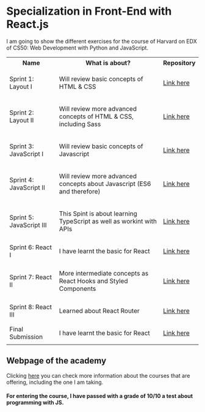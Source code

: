 # Specialization in Front-End with React.js
I am going to show the different exercises for the course of Harvard on EDX of CS50: Web Development with Python and JavaScript.

<table align="center">
  <tr>
    <th>Name</th>
    <th>What is about?</th>
    <th>Repository</th>
  </tr>
  <tr>
    <td>Sprint 1: Layout I</td>
    <td><p>Will review basic concepts of HTML & CSS</p></td>
    <td><a href="https://github.com/Nil-Andreu/sprint1">Link here</a></td>
  </tr>
  <tr>
    <td>Sprint 2: Layout II</td>
    <td><p>Will review more advanced concepts of HTML & CSS, including Sass</p></td>
    <td><a href="https://github.com/Nil-Andreu/ba-sprint2">Link here</a></td>
  </tr>
  <tr>
    <td>Sprint 3: JavaScript I</td>
    <td><p>Will review basic concepts of Javascript</p></td>
    <td><a href="https://github.com/Nil-Andreu/ba-sprint3">Link here</a></td>
  </tr>
  <tr>
    <td>Sprint 4: JavaScript II</td>
    <td><p>Will review more advanced concepts about Javascript (ES6 and therefore)</p></td>
    <td><a href="https://github.com/Nil-Andreu/ba-sprint4">Link here</a></td>
  </tr>
<tr>
    <td>Sprint 5: JavaScript III</td>
    <td><p>This Spint is about learning TypeScript as well as workint with APIs</p></td>
    <td><a href="https://github.com/Nil-Andreu/ba-sprint6">Link here</a></td>
  </tr>
  <tr>
    <td>Sprint 6: React I</td>
    <td><p>I have learnt the basic for React</p></td>
    <td><a href="https://github.com/Nil-Andreu/ba-sprint7">Link here</a></td>
  </tr>
  <tr>
    <td>Sprint 7: React II</td>
    <td><p>More intermediate concepts as React Hooks and Styled Components</p></td>
    <td><a href="https://github.com/Nil-Andreu/ba-sprint8">Link here</a></td>
  </tr>
  <tr>
    <td>Sprint 8: React III</td>
    <td><p>Learned about React Router</p></td>
    <td><a href="https://github.com/Nil-Andreu/ba-sprint9">Link here</a></td>
  </tr>
  <tr>
    <td>Final Submission</td>
    <td><p>I have learnt the basic for React</p></td>
    <td><a href="https://github.com/Nil-Andreu/ba-sprint10">Link here</a></td>
  </tr>
</table>



## Webpage of the academy
Clicking <a href="https://www.barcelonactiva.cat/es/itacademy">here</a> you can check more information about the courses that are offering, including the one I am taking.

#### For entering the course, I have passed with a grade of 10/10 a test about programming with JS.
